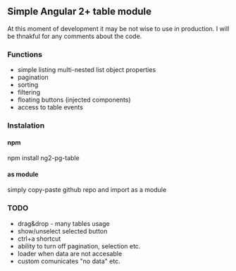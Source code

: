 ## Simple Angular 2+ table module
At this moment of development it may be not wise to use in production. I will be thnakful for any comments about the code.


### Functions 
* simple listing multi-nested list object properties
* pagination
* sorting
* filtering 
* floating buttons (injected components)
* access to table events


### Instalation

#### npm 
npm install ng2-pg-table

#### as module
simply copy-paste github repo and import as a module




### TODO

* drag&drop - many tables usage
* show/unselect selected button
* ctrl+a shortcut
* ability to turn off pagination, selection etc.
* loader when data are not accesable
* custom comunicates "no data" etc. 
